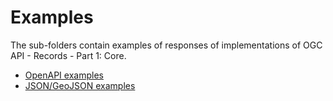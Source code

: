 # Examples

The sub-folders contain examples of responses of implementations of
OGC API - Records - Part 1: Core.

* [OpenAPI examples](openapi)
* [JSON/GeoJSON examples](json)
